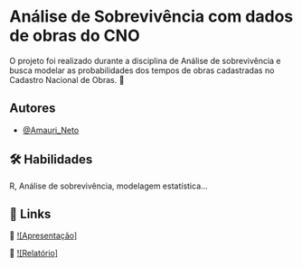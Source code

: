 
# Análise de Sobrevivência com dados de obras do CNO

O projeto foi realizado durante a disciplina de Análise de sobrevivência e busca modelar as probabilidades dos tempos de obras cadastradas no Cadastro Nacional de Obras.  🏢



## Autores

- [@Amauri_Neto](https://github.com/Amauri-Neto)


## 🛠 Habilidades
R, Análise de sobrevivência, modelagem estatística...


## 🔗 Links
📕 [![Apresentação]](https://gamma.app/docs/CADASTRO-NACIONAL-DE-OBRAS-UMA-APLICACAO-DA-ANALISE-DA-SOBREVIVEN-c8b0z4j8nmcm6ck)  

📕 [![Relatório]](https://github.com/Amauri-Neto/Analise-de-sobreviv-ncia-com-dados-de-obras/blob/main/trabalho_an%C3%A1lise_de_sobreviv%C3%AAncia.pdf)
